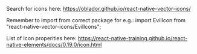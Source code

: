 Search for icons here: https://oblador.github.io/react-native-vector-icons/

Remember to import from correct package for e.g.:
import EvilIcon from "react-native-vector-icons/EvilIcons";

List of Icon properities here: https://react-native-training.github.io/react-native-elements/docs/0.19.0/icon.html